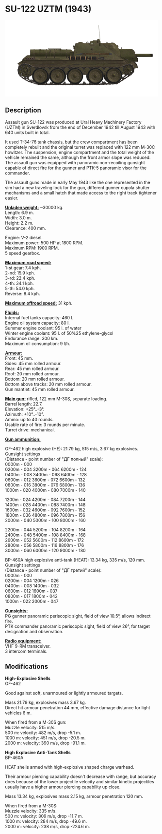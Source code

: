 # SU-122 UZTM (1943)

![su122](../images/vehicles/su122.png)

## Description

Assault gun SU-122 was produced at Ural Heavy Machinery Factory (UZTM) in Sverdlovsk from the end of December 1942 till August 1943 with 640 units built in total.   
  
It used Т-34-76 tank chassis, but the crew compartment has been completely rebuilt and the original turret was replaced with 122 mm M-30C howitzer. The suspension, engine compartment and the total weight of the vehicle remained the same, although the front armor slope was reduced. The assault gun was equipped with panoramic non-recoiling gunsight capable of direct fire for the gunner and PTK-5 panoramic visor for the commander.  
  
The assault guns made in early May 1943 like the one represented in the sim had a new traveling lock for the gun, different gunner cupola shutter mechanisms and a small hatch that made access to the right track tightener easier.  
  
<b><u>Unladen weight:</u></b> ~30000 kg.  
Length: 6.9 m.  
Width: 3.0 m.  
Height: 2.2 m.  
Clearance: 400 mm.  
  
Engine: V-2 diesel.  
Maximum power: 500 HP at 1800 RPM.  
Maximum RPM: 1900 RPM.  
5 speed gearbox.  
  
<b><u>Maximum road speed:</u></b>  
1-st gear: 7.4 kph.  
2-nd: 15.9 kph.  
3-rd: 22.4 kph.  
4-th: 34.1 kph.  
5-th: 54.0 kph.  
Reverse: 8.4 kph.  
  
<b><u>Maximum offroad speed:</u></b> 31 kph.  
  
<b><u>Fluids:</u></b>  
Internal fuel tanks capacity: 460 l.  
Engine oil system capacity: 80 l.  
Summer engine coolant: 95 l. of water  
Winter engine coolant: 95 l. of 50%25 ethylene-glycol  
Endurance range: 300 km.  
Maximum oil consumption: 9 l/h.  
  
<b><u>Armour:</u></b>  
Front: 45 mm.  
Sides: 45 mm rolled armour.  
Rear: 45 mm rolled armour.  
Roof: 20 mm rolled armour.  
Bottom: 20 mm rolled armour.  
Bottom above tracks: 20 mm rolled armour.  
Gun mantlet: 45 mm rolled armour.  
  
<b><u>Main gun:</u></b> rifled, 122 mm M-30S, separate loading.  
Barrel length: 22.7.  
Elevation: +25°..-3°.  
Azimuth: +10°..-10°.  
Ammo: up to 40 rounds.  
Usable rate of fire: 3 rounds per minute.  
Turret drive: mechanical.  
  
<b><u>Gun ammunition:</u></b>   
  
OF-462 high explosive (HE): 21.79 kg, 515 m/s, 3.67 kg explosives.  
Gunsight settings  
(Distance - point number of "ДГ полный" scale):  
0000m - 000  
0200m - 004    3200m - 064    6200m - 124  
0400m - 008    3400m - 068    6400m - 128  
0600m - 012    3600m - 072    6600m - 132  
0800m - 016    3800m - 076    6800m - 136  
1000m - 020    4000m - 080    7000m - 140  
  
1200m - 024    4200m - 084    7200m - 144  
1400m - 028    4400m - 088    7400m - 148  
1600m - 032    4600m - 092    7600m - 152  
1800m - 036    4800m - 096    7800m - 156  
2000m - 040    5000m - 100    8000m - 160  
  
2200m - 044    5200m - 104    8200m - 164  
2400m - 048    5400m - 108    8400m - 168  
2600m - 052    5600m - 112    8600m - 172  
2800m - 056    5800m - 116    8800m - 176  
3000m - 060    6000m - 120    9000m - 180  
  
BP-460A high explosive anti-tank (HEAT): 13.34 kg, 335 m/s, 120 mm.  
Gunsight settings  
(Distance - point number of "ДГ третий" scale):  
0000m - 000  
0200m - 004    1200m - 026  
0400m - 008    1400m - 032  
0600m - 012    1600m - 037  
0800m - 017    1800m - 042  
1000m - 022    2000m - 047  
  
<b><u>Gunsights:</u></b>  
PG gunner panoramic periscopic sight, field of view 10.5°, allows indirect fire.  
PTK commander panoramic periscopic sight, field of view 26°, for target designation and observation.  
  
<b><u>Radio equipment:</u></b>  
VHF 9-RM transceiver.  
3 intercom terminals.

## Modifications

**High-Explosive Shells**  
OF-462  
  
Good against soft, unarmoured or lightly armoured targets.  
  
Mass 21.79 kg, explosives mass 3.67 kg.  
Direct hit armour penetration 44 mm, effective damage distance for light vehicles 6 m.  
  
When fired from a M-30S gun:  
Muzzle velocity: 515 m/s.  
500 m: velocity: 482 m/s, drop -5.1 m.  
1000 m: velocity: 451 m/s, drop -20.5 m.  
2000 m: velocity: 390 m/s, drop -91.1 m.

**High Explosive Anti-Tank Shells**  
BP-460A  
  
HEAT shells armed with high-explosive shaped charge warhead.  
  
Their armour piercing capability doesn't decrease with range, but accuracy does because of the lower projectile velocity and similar kinetic projectiles usually have a higher armour piercing capability up close.  
  
Mass 13.34 kg, explosives mass 2.15 kg, armour penetration 120 mm.  
  
When fired from a M-30S:  
Muzzle velocity: 335 m/s.  
500 m: velocity: 309 m/s, drop -11.7 m.  
1000 m: velocity: 284 m/s, drop -49.6 m.  
2000 m: velocity: 238 m/s, drop -224.6 m.
